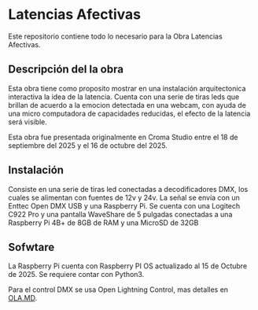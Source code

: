 # Latencias Afectivas

Este repositorio contiene todo lo necesario para la Obra Latencias Afectivas.


## Descripción del la obra
Esta obra tiene como proposito mostrar en una instalación arquitectonica interactiva la idea de la latencia. Cuenta con una serie de tiras leds que brillan de acuerdo a la emocion detectada en una webcam, con ayuda de una micro computadora de capacidades reducidas, el efecto de la latencia será visible.

Esta obra fue presentada originalmente en Croma Studio entre el 18 de septiembre del 2025 y el 16 de octubre del 2025.

## Instalación
Consiste en una serie de tiras led conectadas a decodificadores DMX, los cuales se alimentan con fuentes de 12v y 24v. La señal se envía con un Enttec Open DMX USB y una Raspberry Pi. Se cuenta con una Logitech C922 Pro y una pantalla WaveShare de 5 pulgadas conectadas a una Raspberry Pi 4B+ de 8GB de RAM y una MicroSD de 32GB

## Sofwtare
La Raspberry Pi cuenta con Raspberry PI OS actualizado al 15 de Octubre de 2025. Se requiere contar con Python3. 

Para el control DMX se usa Open Lightning Control, mas detalles en [OLA.MD]().